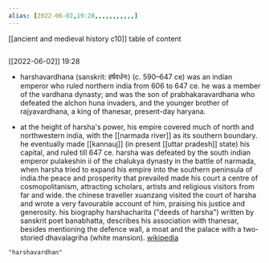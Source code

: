 ```yaml
---
alias: [2022-06-02,19:28,,,,,,,,,,,]
---
```

[[ancient and medieval history c10]]
table of content
```toc
```

[[2022-06-02]] 19:28
- harshavardhana (sanskrit: हर्षवर्धनः) (c. 590–647 ce) was an indian emperor who ruled northern india from 606 to 647 ce. he was a member of the vardhana dynasty; and was the son of prabhakaravardhana who defeated the alchon huna invaders, and the younger brother of rajyavardhana, a king of thanesar, present-day haryana.

- at the height of harsha's power, his empire covered much of north and northwestern india, with the [[narmada river]] as its southern boundary. he eventually made [[kannauj]] (in present [[uttar pradesh]] state) his capital, and ruled till 647 ce. harsha was defeated by the south indian emperor pulakeshin ii of the chalukya dynasty in the battle of narmada, when harsha tried to expand his empire into the southern peninsula of india.the peace and prosperity that prevailed made his court a centre of cosmopolitanism, attracting scholars, artists and religious visitors from far and wide. the chinese traveller xuanzang visited the court of harsha and wrote a very favourable account of him, praising his justice and generosity. his biography harshacharita ("deeds of harsha") written by sanskrit poet banabhatta, describes his association with thanesar, besides mentioning the defence wall, a moat and the palace with a two-storied dhavalagriha (white mansion).
[wikipedia](https://en.wikipedia.org/wiki/harsha)
```query
"harshavardhan"
```